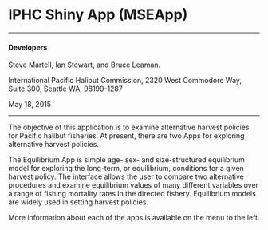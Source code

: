 # IPHC Shiny App (MSEApp)
----

#### Developers
Steve Martell, Ian Stewart, and Bruce Leaman.

International Pacific Halibut Commission,
2320 West Commodore Way, Suite 300,
Seattle WA, 98199-1287

May 18, 2015

----

The objective of this application is to examine alternative harvest policies for Pacific halibut fisheries. At present, there are two Apps for exploring alternative harvest policies.  

The Equilibrium App is simple age- sex- and size-structured equilibrium model for exploring the long-term, or equilibrium, conditions for a given harvest policy.  The interface allows the user to compare two alternative procedures and examine equilibrium values of many different variables over a range of fishing mortality rates in the directed fishery.  Equilibrium models are widely used in setting harvest policies.


More information about each of the apps is available on the menu to the left.




